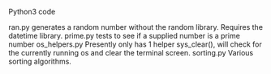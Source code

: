 Python3 code

ran.py generates a random number without the random library. Requires the datetime library.
prime.py tests to see if a supplied number is a prime number
os_helpers.py Presently only has 1 helper sys_clear(), will check for the currently running os and clear the terminal screen.
sorting.py Various sorting algorithms.